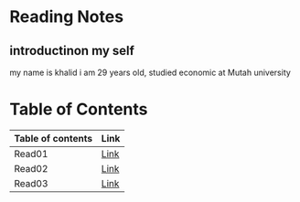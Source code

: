 # Reading Notes

## introductinon my self

my name is khalid i am 29 years old, studied economic at Mutah university



# Table of Contents

   


| Table of contents  |   Link     
|----------|:-------------
| Read01 | [Link](https://khalidjilal.github.io/Read01/)
| Read02 |  [Link](https://khalidjilal.github.io/Read02/)
| Read03 | [Link](https://khalidjilal.github.io/Read03/)
